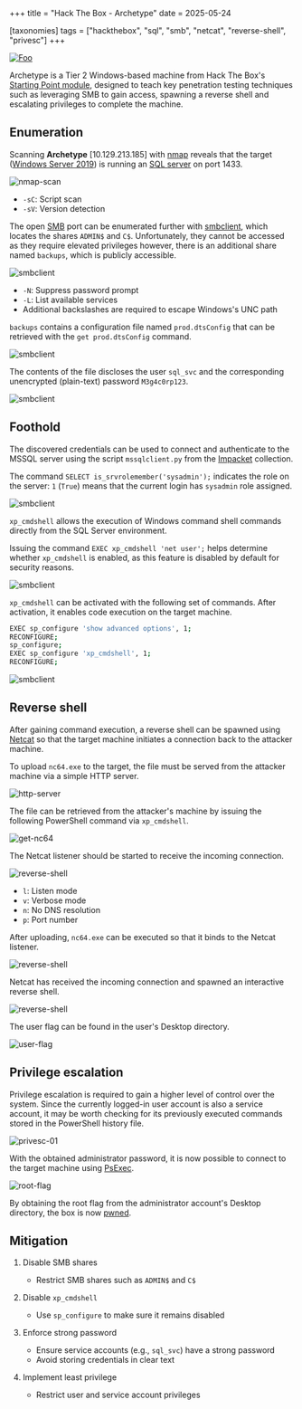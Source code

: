 +++
title = "Hack The Box - Archetype"
date = 2025-05-24

[taxonomies]
tags = ["hackthebox", "sql", "smb", "netcat", "reverse-shell", "privesc"]
+++

[![Foo](/pictures/articles/htb/archetype/cover.png)](https://labs.hackthebox.com/achievement/machine/447801/287)

Archetype is a Tier 2 Windows-based machine from Hack The Box's
[Starting Point module](https://app.hackthebox.com/starting-point),
designed to teach key penetration testing techniques such as
leveraging SMB to gain access, spawning a reverse shell and escalating
privileges to complete the machine.


<!-- more -->


## Enumeration

<!-- Enumeration {{{-->

Scanning **Archetype** [10.129.213.185] with [nmap](https://nmap.org/) reveals
that the target ([Windows Server 2019](https://www.microsoft.com/en-us/evalcenter/evaluate-windows-server-2019))
is running an [SQL server](https://www.microsoft.com/en-us/sql-server/sql-server-2017)
on port 1433.

![nmap-scan](/pictures/articles/htb/archetype/enum-01.png)

- `-sC`: Script scan
- `-sV`: Version detection

The open [SMB](https://en.wikipedia.org/wiki/Server_Message_Block) port can be
enumerated further with [smbclient](https://www.samba.org/samba/docs/current/man-html/smbclient.1),
which locates the shares `ADMIN$` and `C$`. Unfortunately, they cannot be
accessed as they require elevated privileges however, there is an additional
share named `backups`, which is publicly accessible.

![smbclient](/pictures/articles/htb/archetype/enum-02.png)

- `-N`: Suppress password prompt
- `-L`: List available services
- Additional backslashes are required to escape Windows's UNC path

`backups` contains a configuration file named `prod.dtsConfig` that can be
retrieved with the `get prod.dtsConfig` command.

![smbclient](/pictures/articles/htb/archetype/enum-03.png)

The contents of the file discloses the user `sql_svc` and the
corresponding unencrypted (plain-text) password `M3g4c0rp123`.

![smbclient](/pictures/articles/htb/archetype/enum-04.png)

<!-- }}} -->

## Foothold

<!-- Foothold {{{-->

The discovered credentials can be used to connect and authenticate to the MSSQL
server using the script `mssqlclient.py` from the [Impacket](https://github.com/fortra/impacket)
collection.

The command `SELECT is_srvrolemember('sysadmin');` indicates the role
on the server: `1` (`True`) means that the current login has `sysadmin` role
assigned.

![smbclient](/pictures/articles/htb/archetype/foothold-01.png)

`xp_cmdshell` allows the execution of Windows command shell commands directly
from the SQL Server environment. 

Issuing the command `EXEC xp_cmdshell 'net user';` helps determine whether
`xp_cmdshell` is enabled, as this feature is disabled by default
for security reasons.

![smbclient](/pictures/articles/htb/archetype/foothold-02.png)

`xp_cmdshell` can be activated with the following set of commands.
After activation, it enables code execution on the target machine.

```sh
EXEC sp_configure 'show advanced options', 1;
RECONFIGURE;
sp_configure;
EXEC sp_configure 'xp_cmdshell', 1;
RECONFIGURE;
```

![smbclient](/pictures/articles/htb/archetype/foothold-03.png)

<!-- }}} -->

## Reverse shell

<!-- Reverse shell {{{-->

After gaining command execution, a reverse shell can be spawned using [Netcat](https://github.com/int0x33/nc.exe)
so that the target machine initiates a connection back to the attacker machine.

To upload `nc64.exe` to the target, the file must be served from the attacker
machine via a simple HTTP server.

![http-server](/pictures/articles/htb/archetype/reverse-shell-01.png)

The file can be retrieved from the attacker's machine by issuing
the following PowerShell command via `xp_cmdshell`.

![get-nc64](/pictures/articles/htb/archetype/reverse-shell-02.png)

The Netcat listener should be started to receive the incoming connection.

![reverse-shell](/pictures/articles/htb/archetype/reverse-shell-03.png)

- `l`: Listen mode
- `v`: Verbose mode
- `n`: No DNS resolution
- `p`: Port number

After uploading, `nc64.exe` can be executed so that it binds to
the Netcat listener.

![reverse-shell](/pictures/articles/htb/archetype/reverse-shell-04.png)

Netcat has received the incoming connection and spawned
an interactive reverse shell.

![reverse-shell](/pictures/articles/htb/archetype/reverse-shell-05.png)

The user flag can be found in the user's Desktop directory.

![user-flag](/pictures/articles/htb/archetype/user-flag-01.png)

<!-- }}} -->

## Privilege escalation

<!-- Privilege escalation {{{-->

Privilege escalation is required to gain a higher level of control over the
system. Since the currently logged-in user account is also a service account,
it may be worth checking for its previously executed commands stored in the
PowerShell history file.

![privesc-01](/pictures/articles/htb/archetype/privesc-01.png)

With the obtained administrator password, it is now possible to connect to the
target machine using [PsExec](https://learn.microsoft.com/en-us/sysinternals/downloads/psexec).

![root-flag](/pictures/articles/htb/archetype/root-flag-01.png)

By obtaining the root flag from the administrator account's Desktop directory,
the box is now [pwned](https://labs.hackthebox.com/achievement/machine/447801/287).

<!-- }}} -->

## Mitigation

<!-- Mitigation {{{-->

1. Disable SMB shares
    - Restrict SMB shares such as `ADMIN$` and `C$`

2. Disable `xp_cmdshell`
    - Use `sp_configure` to make sure it remains disabled

3. Enforce strong password
    - Ensure service accounts (e.g., `sql_svc`) have a strong password
    - Avoid storing credentials in clear text

4. Implement least privilege
    - Restrict user and service account privileges

<!-- }}} -->
